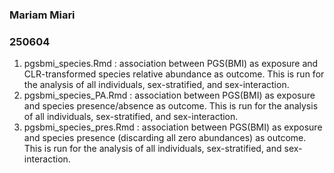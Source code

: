 ### Mariam Miari

### 250604

1. pgsbmi_species.Rmd : association between PGS(BMI) as exposure and CLR-transformed species relative abundance as outcome. This is run for the analysis of all individuals, sex-stratified, and sex-interaction.
2. pgsbmi_species_PA.Rmd : association between PGS(BMI) as exposure and species presence/absence as outcome. This is run for the analysis of all individuals, sex-stratified, and sex-interaction. 
3. pgsbmi_species_pres.Rmd : association between PGS(BMI) as exposure and species presence (discarding all zero abundances) as outcome. This is run for the analysis of all individuals, sex-stratified, and sex-interaction.
